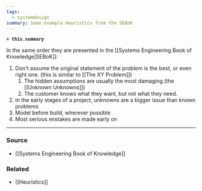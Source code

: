 ```yaml
---
tags:
  - systemdesign
summary: Some example Heuristics from the SEBoK
---
```

**`= this.summary`**

In the same order they are presented in the [[Systems Engineering Book of Knowledge|SEBoK]]:
1. Don't assume the original statement of the problem is the best, or even right one. (this is similar to [[The XY Problem]])
	1. The hidden assumptions are usually the most damaging (the [[Unknown Unknowns]])
	3. The customer knows what they want, but not what they need.
2. In the early stages of a project, unknowns are a bigger issue than known problems
3. Model before build, wherever possible
4. Most serious mistakes are made early on

---
### Source
- [[Systems Engineering Book of Knowledge]]

### Related
- [[Heuristics]]